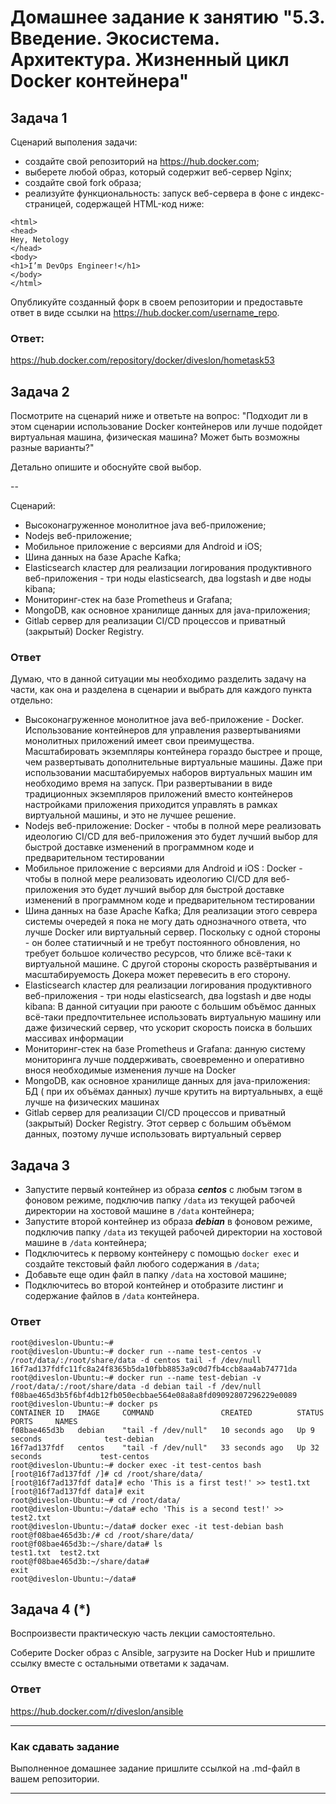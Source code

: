 
# Домашнее задание к занятию "5.3. Введение. Экосистема. Архитектура. Жизненный цикл Docker контейнера"

## Задача 1

Сценарий выполения задачи:

- создайте свой репозиторий на https://hub.docker.com;
- выберете любой образ, который содержит веб-сервер Nginx;
- создайте свой fork образа;
- реализуйте функциональность:
запуск веб-сервера в фоне с индекс-страницей, содержащей HTML-код ниже:
```
<html>
<head>
Hey, Netology
</head>
<body>
<h1>I’m DevOps Engineer!</h1>
</body>
</html>
```
Опубликуйте созданный форк в своем репозитории и предоставьте ответ в виде ссылки на https://hub.docker.com/username_repo.

### Ответ: 
https://hub.docker.com/repository/docker/diveslon/hometask53

## Задача 2

Посмотрите на сценарий ниже и ответьте на вопрос:
"Подходит ли в этом сценарии использование Docker контейнеров или лучше подойдет виртуальная машина, физическая машина? Может быть возможны разные варианты?"

Детально опишите и обоснуйте свой выбор.

--

Сценарий:

- Высоконагруженное монолитное java веб-приложение;
- Nodejs веб-приложение;
- Мобильное приложение c версиями для Android и iOS;
- Шина данных на базе Apache Kafka;
- Elasticsearch кластер для реализации логирования продуктивного веб-приложения - три ноды elasticsearch, два logstash и две ноды kibana;
- Мониторинг-стек на базе Prometheus и Grafana;
- MongoDB, как основное хранилище данных для java-приложения;
- Gitlab сервер для реализации CI/CD процессов и приватный (закрытый) Docker Registry.

### Ответ
Думаю, что в данной ситуации мы необходимо разделить задачу на части, как она и разделена в сценарии и выбрать для каждого пункта отдельно:
- Высоконагруженное монолитное java веб-приложение - Docker. Использование контейнеров для управления развертываниями монолитных приложений имеет свои преимущества. Масштабировать экземпляры контейнера гораздо быстрее и проще, чем развертывать дополнительные виртуальные машины. Даже при использовании масштабируемых наборов виртуальных машин им необходимо время на запуск. При развертывании в виде традиционных экземпляров приложений вместо контейнеров настройками приложения приходится управлять в рамках виртуальной машины, и это не лучшее решение.
- Nodejs веб-приложение: Docker - чтобы в полной мере реализовать идеологию СI/CD для веб-приложения это будет лучший выбор для быстрой доставке изменений в программном коде и предварительном тестировании
- Мобильное приложение c версиями для Android и iOS : Docker - чтобы в полной мере реализовать идеологию СI/CD для веб-приложения это будет лучший выбор для быстрой доставке изменений в программном коде и предварительном тестировании
- Шина данных на базе Apache Kafka; Для реализации этого севрера системы очередей я пока не могу дать однозначного ответа, что лучше Docker или виртуальный сервер. Поскольку с одной стороны - он более статиичный и не требут постоянного обновления, но требует большое количество ресурсов, что ближе всё-таки к виртуальной машине. С другой стороны скорость развёртывания и масштабируемость Докера может перевесить в его сторону.
- Elasticsearch кластер для реализации логирования продуктивного веб-приложения - три ноды elasticsearch, два logstash и две ноды kibana: В данной ситуации при раюоте с большим объёмос данных всё-таки предпочтительнее использовать виртуальную машину или даже физический сервер, что ускорит скорость поиска в больших массивах информации
- Мониторинг-стек на базе Prometheus и Grafana: данную систему мониторинга лучше поддерживать, своевременно и оперативно внося необходимые изменения лучше на Docker
- MongoDB, как основное хранилище данных для java-приложения: БД ( при их объёмах данных) лучше крутить на виртуальнывх, а ещё лучше на физических машинах
- Gitlab сервер для реализации CI/CD процессов и приватный (закрытый) Docker Registry. Этот сервер с большим объёмом данных, поэтому лучше использовать виртуальный сервер

## Задача 3

- Запустите первый контейнер из образа ***centos*** c любым тэгом в фоновом режиме, подключив папку ```/data``` из текущей рабочей директории на хостовой машине в ```/data``` контейнера;
- Запустите второй контейнер из образа ***debian*** в фоновом режиме, подключив папку ```/data``` из текущей рабочей директории на хостовой машине в ```/data``` контейнера;
- Подключитесь к первому контейнеру с помощью ```docker exec``` и создайте текстовый файл любого содержания в ```/data```;
- Добавьте еще один файл в папку ```/data``` на хостовой машине;
- Подключитесь во второй контейнер и отобразите листинг и содержание файлов в ```/data``` контейнера.

### Ответ
```
root@diveslon-Ubuntu:~# 
root@diveslon-Ubuntu:~# docker run --name test-centos -v /root/data/:/root/share/data -d centos tail -f /dev/null
16f7ad137fdfc11fc8a24f8365b5da10fbb8853a9c0d7fb4ccb8aa4ab74771da
root@diveslon-Ubuntu:~# docker run --name test-debian -v /root/data/:/root/share/data -d debian tail -f /dev/null
f08bae465d3b5f6bf4db12fb050ecbbae564e08a8a8fd09092807296229e0089
root@diveslon-Ubuntu:~# docker ps
CONTAINER ID   IMAGE     COMMAND               CREATED          STATUS          PORTS     NAMES
f08bae465d3b   debian    "tail -f /dev/null"   10 seconds ago   Up 9 seconds              test-debian
16f7ad137fdf   centos    "tail -f /dev/null"   33 seconds ago   Up 32 seconds             test-centos
root@diveslon-Ubuntu:~# docker exec -it test-centos bash
[root@16f7ad137fdf /]# cd /root/share/data/
[root@16f7ad137fdf data]# echo 'This is a first test!' >> test1.txt
[root@16f7ad137fdf data]# exit
root@diveslon-Ubuntu:~# cd /root/data/
root@diveslon-Ubuntu:~/data# echo 'This is a second test!' >> test2.txt
root@diveslon-Ubuntu:~/data# docker exec -it test-debian bash
root@f08bae465d3b:/# cd /root/share/data/
root@f08bae465d3b:~/share/data# ls
test1.txt  test2.txt
root@f08bae465d3b:~/share/data# 
exit
root@diveslon-Ubuntu:~/data#
```

## Задача 4 (*)

Воспроизвести практическую часть лекции самостоятельно.

Соберите Docker образ с Ansible, загрузите на Docker Hub и пришлите ссылку вместе с остальными ответами к задачам.

### Ответ
https://hub.docker.com/r/diveslon/ansible


---

### Как cдавать задание

Выполненное домашнее задание пришлите ссылкой на .md-файл в вашем репозитории.

---
